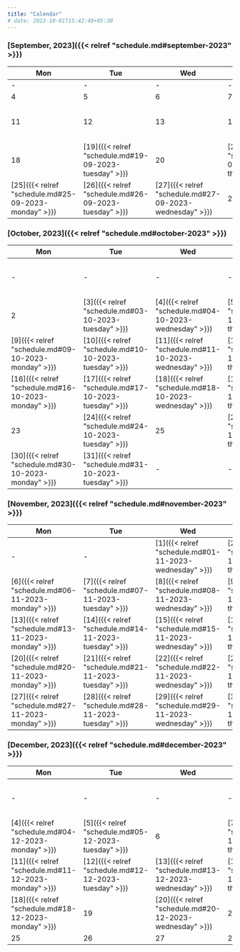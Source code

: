 ```yaml
---
title: "Calendar"
# date: 2023-10-01T15:42:48+05:30
---
```


### [September, 2023]({{< relref "schedule.md#september-2023" >}})

| Mon | Tue | Wed | Thu | Fri | Sat | Sun |
| --- | --- | --- | --- | --- | --- | --- |
|  - | - | - | - | 1 | 2 | 3 |
|  4 | 5 | 6 | 7 | 8 | 9 | 10 |
|  11 | 12 | 13 | 14 | [15]({{< relref "schedule.md#15-09-2023-friday" >}}) | [16]({{< relref "schedule.md#16-09-2023-saturday" >}}) | [17]({{< relref "schedule.md#17-09-2023-sunday" >}}) |
|  18 | [19]({{< relref "schedule.md#19-09-2023-tuesday" >}}) | 20 | [21]({{< relref "schedule.md#21-09-2023-thursday" >}}) | [22]({{< relref "schedule.md#22-09-2023-friday" >}}) | [23]({{< relref "schedule.md#23-09-2023-saturday" >}}) | 24 |
|  [25]({{< relref "schedule.md#25-09-2023-monday" >}}) | [26]({{< relref "schedule.md#26-09-2023-tuesday" >}}) | [27]({{< relref "schedule.md#27-09-2023-wednesday" >}}) | 28 | 29 | [30]({{< relref "schedule.md#30-09-2023-saturday" >}}) | - |

### [October, 2023]({{< relref "schedule.md#october-2023" >}})

| Mon | Tue | Wed | Thu | Fri | Sat | Sun |
| --- | --- | --- | --- | --- | --- | --- |
|  - | - | - | - | - | - | [1]({{< relref "schedule.md#01-10-2023-sunday" >}}) |
|  2 | [3]({{< relref "schedule.md#03-10-2023-tuesday" >}}) | [4]({{< relref "schedule.md#04-10-2023-wednesday" >}}) | [5]({{< relref "schedule.md#05-10-2023-thursday" >}}) | [6]({{< relref "schedule.md#06-10-2023-friday" >}}) | [7]({{< relref "schedule.md#07-10-2023-saturday" >}}) | 8 |
|  [9]({{< relref "schedule.md#09-10-2023-monday" >}}) | [10]({{< relref "schedule.md#10-10-2023-tuesday" >}}) | [11]({{< relref "schedule.md#11-10-2023-wednesday" >}}) | [12]({{< relref "schedule.md#12-10-2023-thursday" >}}) | [13]({{< relref "schedule.md#13-10-2023-friday" >}}) | [14]({{< relref "schedule.md#14-10-2023-saturday" >}}) | 15 |
|  [16]({{< relref "schedule.md#16-10-2023-monday" >}}) | [17]({{< relref "schedule.md#17-10-2023-tuesday" >}}) | [18]({{< relref "schedule.md#18-10-2023-wednesday" >}}) | [19]({{< relref "schedule.md#19-10-2023-thursday" >}}) | [20]({{< relref "schedule.md#20-10-2023-friday" >}}) | 21 | [22]({{< relref "schedule.md#22-10-2023-sunday" >}}) |
|  23 | [24]({{< relref "schedule.md#24-10-2023-tuesday" >}}) | 25 | [26]({{< relref "schedule.md#26-10-2023-thursday" >}}) | [27]({{< relref "schedule.md#27-10-2023-friday" >}}) | 28 | [29]({{< relref "schedule.md#29-10-2023-sunday" >}}) |
|  [30]({{< relref "schedule.md#30-10-2023-monday" >}}) | [31]({{< relref "schedule.md#31-10-2023-tuesday" >}}) | - | - | - | - | - |

### [November, 2023]({{< relref "schedule.md#november-2023" >}})

| Mon | Tue | Wed | Thu | Fri | Sat | Sun |
| --- | --- | --- | --- | --- | --- | --- |
|  - | - | [1]({{< relref "schedule.md#01-11-2023-wednesday" >}}) | [2]({{< relref "schedule.md#02-11-2023-thursday" >}}) | [3]({{< relref "schedule.md#03-11-2023-friday" >}}) | [4]({{< relref "schedule.md#04-11-2023-saturday" >}}) | [5]({{< relref "schedule.md#05-11-2023-sunday" >}}) |
|  [6]({{< relref "schedule.md#06-11-2023-monday" >}}) | [7]({{< relref "schedule.md#07-11-2023-tuesday" >}}) | [8]({{< relref "schedule.md#08-11-2023-wednesday" >}}) | [9]({{< relref "schedule.md#09-11-2023-thursday" >}}) | [10]({{< relref "schedule.md#10-11-2023-friday" >}}) | [11]({{< relref "schedule.md#11-11-2023-saturday" >}}) | 12 |
|  [13]({{< relref "schedule.md#13-11-2023-monday" >}}) | [14]({{< relref "schedule.md#14-11-2023-tuesday" >}}) | [15]({{< relref "schedule.md#15-11-2023-wednesday" >}}) | [16]({{< relref "schedule.md#16-11-2023-thursday" >}}) | [17]({{< relref "schedule.md#17-11-2023-friday" >}}) | [18]({{< relref "schedule.md#18-11-2023-saturday" >}}) | 19 |
|  [20]({{< relref "schedule.md#20-11-2023-monday" >}}) | [21]({{< relref "schedule.md#21-11-2023-tuesday" >}}) | [22]({{< relref "schedule.md#22-11-2023-wednesday" >}}) | [23]({{< relref "schedule.md#23-11-2023-thursday" >}}) | 24 | [25]({{< relref "schedule.md#25-11-2023-saturday" >}}) | 26 |
|  [27]({{< relref "schedule.md#27-11-2023-monday" >}}) | [28]({{< relref "schedule.md#28-11-2023-tuesday" >}}) | [29]({{< relref "schedule.md#29-11-2023-wednesday" >}}) | [30]({{< relref "schedule.md#30-11-2023-thursday" >}}) | - | - | - |

### [December, 2023]({{< relref "schedule.md#december-2023" >}})

| Mon | Tue | Wed | Thu | Fri | Sat | Sun |
| --- | --- | --- | --- | --- | --- | --- |
|  - | - | - | - | [1]({{< relref "schedule.md#01-12-2023-friday" >}}) | [2]({{< relref "schedule.md#02-12-2023-saturday" >}}) | [3]({{< relref "schedule.md#03-12-2023-sunday" >}}) |
|  [4]({{< relref "schedule.md#04-12-2023-monday" >}}) | [5]({{< relref "schedule.md#05-12-2023-tuesday" >}}) | 6 | [7]({{< relref "schedule.md#07-12-2023-thursday" >}}) | [8]({{< relref "schedule.md#08-12-2023-friday" >}}) | [9]({{< relref "schedule.md#09-12-2023-saturday" >}}) | 10 |
|  [11]({{< relref "schedule.md#11-12-2023-monday" >}}) | [12]({{< relref "schedule.md#12-12-2023-tuesday" >}}) | [13]({{< relref "schedule.md#13-12-2023-wednesday" >}}) | [14]({{< relref "schedule.md#14-12-2023-thursday" >}}) | 15 | 16 | 17 |
|  [18]({{< relref "schedule.md#18-12-2023-monday" >}}) | 19 | [20]({{< relref "schedule.md#20-12-2023-wednesday" >}}) | 21 | 22 | 23 | 24 |
|  25 | 26 | 27 | 28 | 29 | 30 | 31 |
